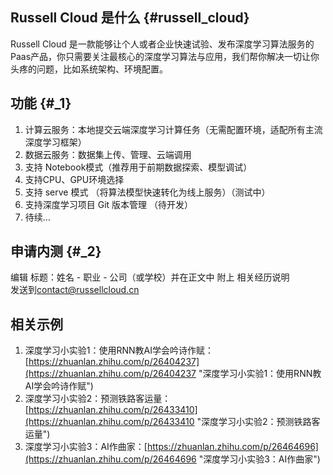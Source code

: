 ## Russell Cloud 是什么 {#russell_cloud}

Russell Cloud 是一款能够让个人或者企业快速试验、发布深度学习算法服务的Paas产品，你只需要关注最核心的深度学习算法与应用，我们帮你解决一切让你头疼的问题，比如系统架构、环境配置。

## 功能 {#_1}

1. 计算云服务：本地提交云端深度学习计算任务（无需配置环境，适配所有主流深度学习框架）
2. 数据云服务：数据集上传、管理、云端调用
3. 支持 Notebook模式（推荐用于前期数据探索、模型调试）
4. 支持CPU、GPU环境选择
5. 支持 serve 模式 （将算法模型快速转化为线上服务）（测试中）
6. 支持深度学习项目 Git 版本管理 （待开发）
7. 待续…

## 申请内测 {#_2}

编辑 标题：姓名 - 职业 - 公司（或学校）并在正文中 附上 相关经历说明  
发送到[contact@russellcloud.cn‍](/contact@russellcloud.cn)

## 相关示例

1. 深度学习小实验1：使用RNN教AI学会吟诗作赋：[https://zhuanlan.zhihu.com/p/26404237](https://zhuanlan.zhihu.com/p/26404237 "深度学习小实验1：使用RNN教AI学会吟诗作赋")
2. 深度学习小实验2：预测铁路客运量：[https://zhuanlan.zhihu.com/p/26433410](https://zhuanlan.zhihu.com/p/26433410 "深度学习小实验2：预测铁路客运量") 
3. 深度学习小实验3：AI作曲家：[https://zhuanlan.zhihu.com/p/26464696](https://zhuanlan.zhihu.com/p/26464696 "深度学习小实验3：AI作曲家")



